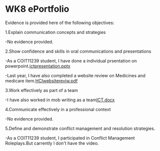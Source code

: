 # WK8 ePortfolio
Evidence is provided here of the following objectives:

1.Explain communication concepts and strategies

-No evidence provided.

2.Show confidence and skills in oral communications and presentations

-As a COIT11239 student, I have done a individual prsentation on powerpoint.[ictpresentation.pptx](https://github.com/Salmanidg098/ePortfolio/files/8647049/ictpresentation.pptx)


-Last year, I have also completed a website review on Medicines and medicare item.[HCIwebsitereviw.pdf](https://github.com/Salmanidg098/ePortfolio/files/8647055/HCIwebsitereviw.pdf)


3.Work effectively as part of a team

-I have also worked in mob writing as a team[ICT.docx](https://github.com/Salmanidg098/ePortfolio/files/8647063/ICT.docx)


4.Communicate effectively in a professional context

-No evidence provided.

5.Define and demonstrate conflict management and resolution strategies.

-As a COIT11239 student, I participated in Conflict Management Roleplays.But carrently I don't have the video.
